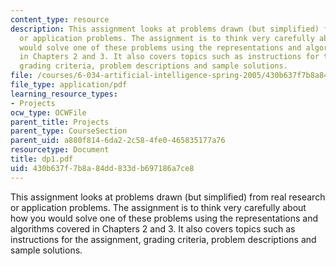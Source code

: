 ```yaml
---
content_type: resource
description: This assignment looks at problems drawn (but simplified) from real research
  or application problems. The assignment is to think very carefully about how you
  would solve one of these problems using the representations and algorithms covered
  in Chapters 2 and 3. It also covers topics such as instructions for the assignment,
  grading criteria, problem descriptions and sample solutions.
file: /courses/6-034-artificial-intelligence-spring-2005/430b637f7b8a84dd833db697186a7ce8_dp1.pdf
file_type: application/pdf
learning_resource_types:
- Projects
ocw_type: OCWFile
parent_title: Projects
parent_type: CourseSection
parent_uid: a880f814-6da2-2c58-4fe0-465835177a76
resourcetype: Document
title: dp1.pdf
uid: 430b637f-7b8a-84dd-833d-b697186a7ce8
---
```

This assignment looks at problems drawn (but simplified) from real research or application problems. The assignment is to think very carefully about how you would solve one of these problems using the representations and algorithms covered in Chapters 2 and 3. It also covers topics such as instructions for the assignment, grading criteria, problem descriptions and sample solutions.

